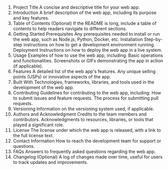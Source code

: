 1. Project Title
A concise and descriptive title for your web app.
2. Introduction
A brief description of the web app, including its purpose and key features.
3. Table of Contents (Optional)
If the README is long, include a table of contents to help readers navigate to different sections.
4. Getting Started
Prerequisites
Any prerequisites needed to install or run the web app, such as Node.js, Python, Docker, etc.
Installation
Step-by-step instructions on how to get a development environment running.
Deployment
Instructions on how to deploy the web app in a live system.
5. Usage
Examples of how to use the web app, including:
Basic operations and functionalities.
Screenshots or GIFs demonstrating the app in action (if applicable).
6. Features
A detailed list of the web app's features.
Any unique selling points (USPs) or innovative aspects of the app.
7. Built With
Technologies, frameworks, libraries, and tools used in the development of the web app.
8. Contributing
Guidelines for contributing to the web app, including:
How to submit issues and feature requests.
The process for submitting pull requests.
9. Versioning
Information on the versioning system used, if applicable.
10. Authors and Acknowledgment
Credits to the team members and contributors.
Acknowledgments to resources, libraries, or tools that played a significant role.
11. License
The license under which the web app is released, with a link to the full license text.
12. Contact Information
How to reach the development team for support or questions.
13. FAQs
Answers to frequently asked questions regarding the web app.
14. Changelog
(Optional) A log of changes made over time, useful for users to track updates and improvements.